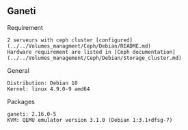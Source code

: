 Ganeti
------
Requirement
```
2 serveurs with ceph cluster [configured](../../Volumes_managment/Ceph/Debian/README.md)
Hardware requirement are listed in [Ceph documentation](../../Volumes_management/Ceph/Debian/Storage_cluster.md)
```

General
```
Distribution: Debian 10
Kernel: linux 4.9.0-9 amd64
```

Packages
```
ganeti: 2.16.0-5
KVM: QEMU emulator version 3.1.0 (Debian 1:3.1+dfsg-7)
```
